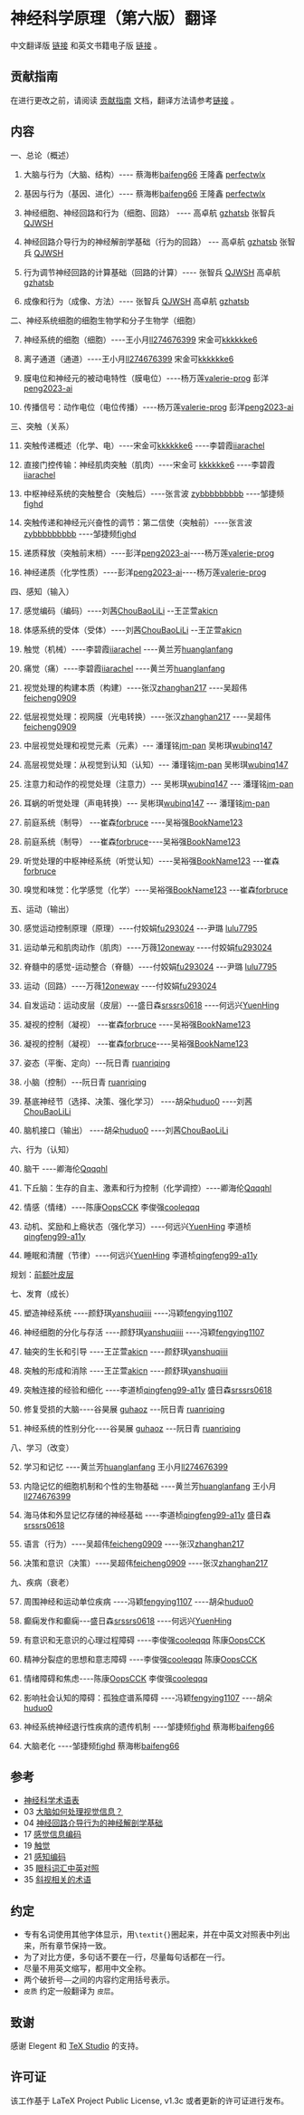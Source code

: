 
# 神经科学原理（第六版）翻译

中文翻译版 [链接](https://github.com/OpenHUTB/neuro/releases) 和英文书籍电子版 [链接](https://pan.baidu.com/s/1c0haMl287vFUA51rRusHaA?pwd=dong) 。

## 贡献指南
在进行更改之前，请阅读 [贡献指南](https://github.com/OpenHUTB/bazaar/blob/master/CONTRIBUTING.md) 文档，翻译方法请参考[链接](https://github.com/OpenHUTB/bazaar/blob/master/translation.md) 。

## 内容

一、总论（概述）

1. 大脑与行为（大脑、结构）---- 蔡海彬[baifeng66](https://github.com/baifeng66) 王隆鑫 [perfectwlx](https://github.com/perfectwlx)

2. 基因与行为（基因、进化）---- 蔡海彬[baifeng66](https://github.com/baifeng66) 王隆鑫 [perfectwlx](https://github.com/perfectwlx)

3. 神经细胞、神经回路和行为（细胞、回路） ---- 高卓航 [gzhatsb](https://github.com/gzhatsb) 张智兵 [QJWSH](https://github.com/QJWSH)

4. 神经回路介导行为的神经解剖学基础（行为的回路） --- 高卓航 [gzhatsb](https://github.com/gzhatsb) 张智兵 [QJWSH](https://github.com/QJWSH)
 
5. 行为调节神经回路的计算基础（回路的计算）---- 张智兵 [QJWSH](https://github.com/QJWSH) 高卓航 [gzhatsb](https://github.com/gzhatsb)

6. 成像和行为（成像、方法）---- 张智兵 [QJWSH](https://github.com/QJWSH) 高卓航 [gzhatsb](https://github.com/gzhatsb)

二、神经系统细胞的细胞生物学和分子生物学（细胞）

7. 神经系统的细胞（细胞）----王小月[ll274676399](https://github.com/ll274676399) 宋金可[kkkkkke6](https://github.com/kkkkkke6)

8. 离子通道（通道）----王小月[ll274676399](https://github.com/ll274676399) 宋金可[kkkkkke6](https://github.com/kkkkkke6)

9. 膜电位和神经元的被动电特性（膜电位）----杨万莲[valerie-prog](https://github.com/valerie-prog) 彭洋[peng2023-ai](https://github.com/peng2023-ai)
10. 传播信号：动作电位（电位传播）----杨万莲[valerie-prog](https://github.com/valerie-prog) 彭洋[peng2023-ai](https://github.com/peng2023-ai)


三、突触（关系）

11. 突触传递概述（化学、电）----宋金可[kkkkkke6](https://github.com/kkkkkke6)  ----李碧霞[iiarachel](https://github.com/iiarachel)

12. 直接门控传输：神经肌肉突触（肌肉）----宋金可 [kkkkkke6](https://github.com/kkkkkke6)  ----李碧霞[iiarachel](https://github.com/iiarachel)

13. 中枢神经系统的突触整合（突触后）----张言波 [zybbbbbbbbb](https://github.com/zybbbbbbbbb/) ----邹捷频[fighd](https://github.com/fighd)

14. 突触传递和神经元兴奋性的调节：第二信使（突触前）----张言波 [zybbbbbbbbb](https://github.com/zybbbbbbbbb/) ----邹捷频[fighd](https://github.com/fighd)

15. 递质释放（突触前末梢）----彭洋[peng2023-ai](https://github.com/peng2023-ai)----杨万莲[valerie-prog](https://github.com/valerie-prog)

16. 神经递质（化学性质）----彭洋[peng2023-ai](https://github.com/peng2023-ai)----杨万莲[valerie-prog](https://github.com/valerie-prog)

四、感知（输入）

17. 感觉编码（编码）----刘茜[ChouBaoLiLi](https://github.com/ChouBaoLiLi/neuro) --王芷萱[akicn](https://github.com/akicn)

18. 体感系统的受体（受体）----刘茜[ChouBaoLiLi](https://github.com/ChouBaoLiLi/neuro) --王芷萱[akicn](https://github.com/akicn)

19. 触觉（机械）----李碧霞[iiarachel](https://github.com/iiarachel) ----黄兰芳[huanglanfang](https://github.com/huanglanfang)

20. 痛觉（痛）----李碧霞[iiarachel](https://github.com/iiarachel) ----黄兰芳[huanglanfang](https://github.com/huanglanfang)

21. 视觉处理的构建本质（构建）----张汉[zhanghan217](https://github.com/zhanghan21) ----吴超伟[feicheng0909](https://github.com/feicheng0909)

22. 低层视觉处理：视网膜（光电转换）----张汉[zhanghan217](https://github.com/zhanghan21) ----吴超伟[feicheng0909](https://github.com/feicheng0909)

23. 中层视觉处理和视觉元素（元素）--- 潘瑾铭[jm-pan](https://github.com/jm-pan)   吴彬琪[wubinq147](https://github.com/wubinq147)

24. 高层视觉处理：从视觉到认知（认知）--- 潘瑾铭[jm-pan](https://github.com/jm-pan)  吴彬琪[wubinq147](https://github.com/wubinq147)

25. 注意力和动作的视觉处理（注意力）--- 吴彬琪[wubinq147](https://github.com/wubinq147) --- 潘瑾铭[jm-pan](https://github.com/jm-pan)

26. 耳蜗的听觉处理（声电转换）--- 吴彬琪[wubinq147](https://github.com/wubinq147) --- 潘瑾铭[jm-pan](https://github.com/jm-pan)


27. 前庭系统（制导） ---崔森[forbruce](https://github.com/forbruce) ----吴裕强[BookName123](https://github.com/BookName123)

27. 前庭系统（制导） ---崔森[forbruce](https://github.com/forbruce)----吴裕强[BookName123](https://github.com/BookName123)


28. 听觉处理的中枢神经系统（听觉认知）----吴裕强[BookName123](https://github.com/BookName123)  ---崔森[forbruce](https://github.com/forbruce)

29. 嗅觉和味觉：化学感觉（化学）----吴裕强[BookName123](https://github.com/BookName123)  ---崔森[forbruce](https://github.com/forbruce)


五、运动（输出）

30. 感觉运动控制原理（原理）----付姣娟[fu293024](https://github.com/fu293024/neuro)  ---尹璐 [lulu7795](https://github.com/lulu7795/neuro)

31. 运动单元和肌肉动作（肌肉）----万薇[12oneway](https://github.com/12oneway/neuro)  ----付姣娟[fu293024](https://github.com/fu293024/neuro)
32. 脊髓中的感觉-运动整合（脊髓）----付姣娟[fu293024](https://github.com/fu293024/neuro)  ---尹璐 [lulu7795](https://github.com/lulu7795/neuro)

33. 运动（回路）----万薇[12oneway](https://github.com/12oneway/neuro)  ----付姣娟[fu293024](https://github.com/fu293024/neuro)

34. 自发运动：运动皮层（皮层）---盛日森[srssrs0618](https://github.com/srssrs0618)  ----何远兴[YuenHing](https://github.com/YuenHin)

35. 凝视的控制（凝视） ---崔森[forbruce](https://github.com/forbruce) ----吴裕强[BookName123](https://github.com/BookName123)

35. 凝视的控制（凝视） ---崔森[forbruce](https://github.com/forbruce)----吴裕强[BookName123](https://github.com/BookName123)


36. 姿态（平衡、定向）---阮日青 [ruanriqing](https://github.com/ruanriqing?tab=repositories)

37. 小脑（控制）---阮日青 [ruanriqing](https://github.com/ruanriqing?tab=repositories)

38. 基底神经节（选择、决策、强化学习）  ----胡朵[huduo0](https://github.com/huduo0/neuro) ----刘茜[ChouBaoLiLi](https://github.com/ChouBaoLiLi/neuro)

39. 脑机接口（输出）    ----胡朵[huduo0](https://github.com/huduo0/neuro) ----刘茜[ChouBaoLiLi](https://github.com/ChouBaoLiLi/neuro)


六、行为（认知）

40. 脑干 ----卿海伦[Qqqqhl](https://github.com/Qqqqhl)

41. 下丘脑：生存的自主、激素和行为控制（化学调控）----卿海伦[Qqqqhl](https://github.com/Qqqqhl)

42. 情感（情绪）----陈康[OopsCCK](https://github.com/OopsCCK) 李俊强[cooleqqq](https://github.com/cooleqqq)

43. 动机、奖励和上瘾状态（强化学习）----何远兴[YuenHing](https://github.com/YuenHin) 李道桢[qingfeng99-a11y](https://github.com/qingfeng99-a11y)

44. 睡眠和清醒（节律）----何远兴[YuenHing](https://github.com/YuenHin) 李道桢[qingfeng99-a11y](https://github.com/qingfeng99-a11y)

规划：[前额叶皮层](https://github.com/OpenHUTB/PFC)

七、发育（成长）

45. 塑造神经系统 ----颜舒琪[yanshuqiiii](https://github.com/yanshuqiiii/neuro/) ----冯颖[fengying1107](https://github.com/fengying1107) 

46. 神经细胞的分化与存活 ----颜舒琪[yanshuqiiii](https://github.com/yanshuqiiii/neuro/) ----冯颖[fengying1107](https://github.com/fengying1107) 

47. 轴突的生长和引导 ----王芷萱[akicn](https://github.com/akicn)   ----颜舒琪[yanshuqiiii](https://github.com/yanshuqiiii/neuro/)

48. 突触的形成和消除 ----王芷萱[akicn](https://github.com/akicn)    ----颜舒琪[yanshuqiiii](https://github.com/yanshuqiiii/neuro/)

49. 突触连接的经验和细化  ----李道桢[qingfeng99-a11y](https://github.com/qingfeng99-a11y) 盛日森[srssrs0618](https://github.com/srssrs0618)

50. 修复受损的大脑----谷昊展 [guhaoz](https://github.com/guhaoz?tab=repositories) ---阮日青 [ruanriqing](https://github.com/ruanriqing?tab=repositories)

51. 神经系统的性别分化----谷昊展 [guhaoz](https://github.com/guhaoz?tab=repositories) ---阮日青 [ruanriqing](https://github.com/ruanriqing?tab=repositories)


八、学习（改变）

52. 学习和记忆  ----黄兰芳[huanglanfang](https://github.com/huanglanfang) 王小月[ll274676399](https://github.com/ll274676399)

53. 内隐记忆的细胞机制和个性的生物基础   ----黄兰芳[huanglanfang](https://github.com/huanglanfang) 王小月[ll274676399](https://github.com/ll274676399)


54. 海马体和外显记忆存储的神经基础   ----李道桢[qingfeng99-a11y](https://github.com/qingfeng99-a11y) 盛日森[srssrs0618](https://github.com/srssrs0618)

55. 语言（行为）----吴超伟[feicheng0909](https://github.com/feicheng0909) ----张汉[zhanghan217](https://github.com/zhanghan21)

56. 决策和意识（决策）----吴超伟[feicheng0909](https://github.com/feicheng0909) ----张汉[zhanghan217](https://github.com/zhanghan21)


九、疾病（衰老）

57. 周围神经和运动单位疾病 ----冯颖[fengying1107](https://github.com/fengying1107)     ----胡朵[huduo0](https://github.com/huduo0/neuro)

58. 癫痫发作和癫痫---盛日森[srssrs0618](https://github.com/srssrs0618)  ----何远兴[YuenHing](https://github.com/YuenHin)

59. 有意识和无意识的心理过程障碍 ----李俊强[cooleqqq](https://github.com/cooleqqq) 陈康[OopsCCK](https://github.com/OopsCCK)
60. 精神分裂症的思想和意志障碍 ----李俊强[cooleqqq](https://github.com/cooleqqq) 陈康[OopsCCK](https://github.com/OopsCCK)

61. 情绪障碍和焦虑----陈康[OopsCCK](https://github.com/OopsCCK) 李俊强[cooleqqq](https://github.com/cooleqqq)

62. 影响社会认知的障碍：孤独症谱系障碍 ----冯颖[fengying1107](https://github.com/fengying1107)    ----胡朵[huduo0](https://github.com/huduo0/neuro)

63. 神经系统神经退行性疾病的遗传机制  ----邹捷频[fighd](https://github.com/fighd) 蔡海彬[baifeng66](https://github.com/baifeng66)

64. 大脑老化 ----邹捷频[fighd](https://github.com/fighd) 蔡海彬[baifeng66](https://github.com/baifeng66)


## 参考
* [神经科学术语表](https://zhuanlan.zhihu.com/p/273186198?utm_id=0)
* 03 [大脑如何处理视觉信息？](https://zhuanlan.zhihu.com/p/273189834?utm_id=0)
* 04 [神经回路介导行为的神经解剖学基础](https://blog.csdn.net/qq_39318443/article/details/106892674)
* 17 [感觉信息编码](https://www.zhihu.com/people/lcp-1/following/columns)
* 19 [触觉](https://blog.csdn.net/qq_39318443/article/details/106892674)
* 21 [感知编码](https://www.dxy.cn/bbs/newweb/pc/post/40268362)
* 35 [眼科词汇中英对照](https://www.sohu.com/a/603321979_121124541)
* 35 [斜视相关的术语](https://wenku.baidu.com/view/f07cd2aebad528ea81c758f5f61fb7360b4c2b30.html) 


## 约定
* 专有名词使用其他字体显示，用`\textit{}`圈起来，并在中英文对照表中列出来，所有章节保持一致。
* 为了对比方便，多句话不要在一行，尽量每句话都在一行。
* 尽量不用英文缩写，都用中文全称。
* 两个破折号`——`之间的内容约定用括号表示。
* `皮质` 约定一般翻译为 `皮层`。

## 致谢

感谢 Elegent 和 [TeX Studio](http://www.latexstudio.net/) 的支持。


## 许可证

该工作基于 LaTeX Project Public License, v1.3c 或者更新的许可证进行发布。


